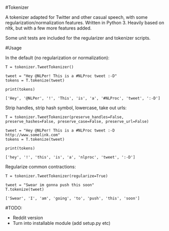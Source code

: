 #Tokenizer

A tokenizer adapted for Twitter and other casual speech, with some regularization/normalization features.
Written in Python 3. Heavily based on nltk, but with a few more features added.

Some unit tests are included for the regularizer and tokenizer scripts.

#Usage

In the default (no regularization or normalization):

```import tokenizer
T = tokenizer.TweetTokenizer()

tweet = "Hey @NLPer! This is a #NLProc tweet :-D"
tokens = T.tokenize(tweet)

print(tokens)

['Hey', '@NLPer', '!', 'This', 'is', 'a', '#NLProc', 'tweet', ':-D']
```

Strip handles, strip hash symbol, lowercase, take out urls:

```import tokenizer
T = tokenizer.TweetTokenizer(preserve_handles=False, preserve_hashes=False, preserve_case=False, preserve_url=False)

tweet = "Hey @NLPer! This is a #NLProc tweet :-D http://www.somelink.com"
tokens = T.tokenize(tweet)

print(tokens)

['hey', '!', 'this', 'is', 'a', 'nlproc', 'tweet', ':-D']
```

Regularize common contractions:

```import tokenizer
T = tokenizer.TweetTokenizer(regularize=True)

tweet = "Swear im gonna push this soon"
T.tokenize(tweet)

['Swear', 'I', 'am', 'going', 'to', 'push', 'this', 'soon']
```

#TODO:
- Reddit version
- Turn into installable module (add setup.py etc)
